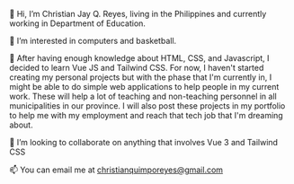   👋 Hi, I’m Christian Jay Q. Reyes, living in the Philippines and currently working in Department of Education. 
  
  👀 I’m interested in computers and basketball.

  🌱 After having enough knowledge about HTML, CSS, and Javascript, I decided to learn Vue JS and Tailwind CSS. 
  For now, I haven't started creating my personal projects but with the phase that I'm currently in, I might be able to  do simple 
  web applications to help people in my current work. These will help a lot of teaching and non-teaching personnel in all municipalities in our province.
  I will also post these projects in my portfolio to help me with my employment and reach that tech job that I'm dreaming about.
  
  💞️ I’m looking to collaborate on anything that involves Vue 3 and Tailwind CSS
  
  📫 You can email me at christianquimporeyes@gmail.com

